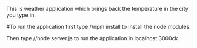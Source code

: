 This is weather application which brings back the temperature in the city you type in.

#To run the application first type
//npm install
to install the node modules.

Then type
//node server.js to run the application in
localhost:3000ck
